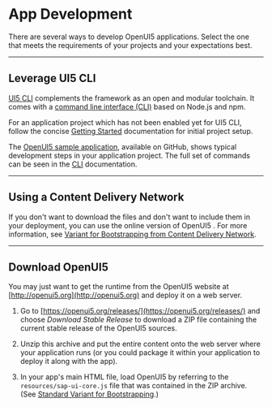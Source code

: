 <!-- loiob1fbe1a22f8d4a5bbb601591e27b68d1 -->

# App Development

There are several ways to develop OpenUI5 applications. Select the one that meets the requirements of your projects and your expectations best.

***

## Leverage UI5 CLI

[UI5 CLI](https://ui5.github.io/cli/) complements the framework as an open and modular toolchain. It comes with a [command line interface \(CLI\)](https://ui5.github.io/cli/pages/CLI/) based on Node.js and npm.

For an application project which has not been enabled yet for UI5 CLI, follow the concise [Getting Started](https://ui5.github.io/cli/pages/GettingStarted/) documentation for initial project setup.

The [OpenUI5 sample application](https://github.com/UI5/sample-app#openui5-sample-app), available on GitHub, shows typical development steps in your application project. The full set of commands can be seen in the [CLI](https://ui5.github.io/cli/pages/CLI/#commands) documentation.

***

## Using a Content Delivery Network

If you don't want to download the files and don't want to include them in your deployment, you can use the online version of OpenUI5 . For more information, see [Variant for Bootstrapping from Content Delivery Network](../04_Essentials/variant-for-bootstrapping-from-content-delivery-network-2d3eb2f.md).

***

<a name="loiob1fbe1a22f8d4a5bbb601591e27b68d1__section_pfb_lzx_3fb"/>

## Download OpenUI5

You may just want to get the runtime from the OpenUI5 website at [http://openui5.org](http://openui5.org) and deploy it on a web server.

1.  Go to [https://openui5.org/releases/](https://openui5.org/releases/) and choose *Download Stable Release* to download a ZIP file containing the current stable release of the OpenUI5 sources.

2.  Unzip this archive and put the entire content onto the web server where your application runs \(or you could package it within your application to deploy it along with the app\).

3.  In your app's main HTML file, load OpenUI5 by referring to the `resources/sap-ui-core.js` file that was contained in the ZIP archive. \(See [Standard Variant for Bootstrapping](../04_Essentials/standard-variant-for-bootstrapping-91f1f45.md).\)


